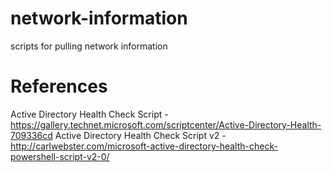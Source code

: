 # network-information
scripts for pulling network information

# References
Active Directory Health Check Script - https://gallery.technet.microsoft.com/scriptcenter/Active-Directory-Health-709336cd
Active Directory Health Check Script v2 - http://carlwebster.com/microsoft-active-directory-health-check-powershell-script-v2-0/

